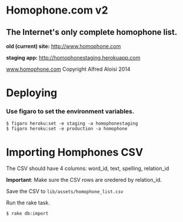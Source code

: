 # Homophone.com v2
## The Internet's only complete homophone list.

**old (current) site:** http://www.homophone.com

**staging app:** http://homophonestaging.herokuapp.com

www.homophone.com Copyright Alfred Aloisi 2014

# Deploying

### Use figaro to set the environment variables.
```
$ figaro heroku:set -e staging -a homophonestaging
$ figaro heroku:set -e production -a homophone
```

# Importing Homphones CSV

The CSV should have 4 columns: word_id, text, spelling, relation_id

__Important__: Make sure the CSV rows are oredered by relation_id.

Save the CSV to `lib/assets/homophone_list.csv`

Run the rake task.
```
$ rake db:import
```
